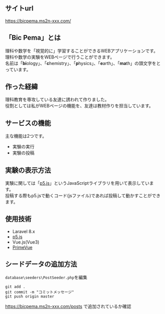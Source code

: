 ## サイトurl
https://bicpema.ms2n-xxx.com/

## 「Bic Pema」とは
理科や数学を「視覚的に」学習することができるWEBアプリケーションです。理科や数学の実験をWEBページで行うことができます。   
名前は「**bi**ology」、「**c**hemistry」、「**p**hysics」、「**e**arth」、「**ma**th」の頭文字をとっています。  
## 作った経緯
理科教育を専攻している友達に誘われて作りました。  
役割としては私がWEBページの機能を、友達は教材作りを担当しています。
## サービスの機能
主な機能は2つです。  
- 実験の実行
- 実験の投稿
## 実験の表示方法
実験に関しては「[p5.js](https://p5js.org/)」というJavaScriptライブラリを用いて表示しています。  
投稿する際もp5.jsで動くコード(jsファイル)であれば投稿して動かすことができます。
　　
## 使用技術
- Laravel 8.x
- [p5.js](https://p5js.org/)
- Vue.js(Vue3)
- [PrimeVue](https://www.primefaces.org/primevue/)

## シードデータの追加方法
`database\seeders\PostSeeder.php`を編集
```
git add .
git commit -m "コミットメッセージ"
git push origin master
```
https://bicpema.ms2n-xxx.com/posts
で追加されているか確認